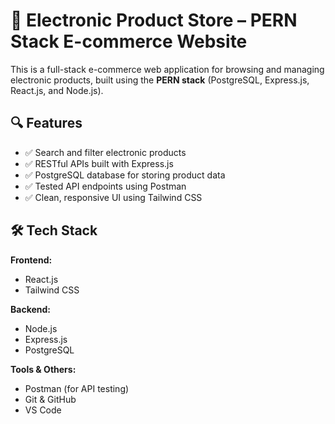 # 📱 Electronic Product Store – PERN Stack E-commerce Website

This is a full-stack e-commerce web application for browsing and managing electronic products, built using the **PERN stack** (PostgreSQL, Express.js, React.js, and Node.js).

## 🔍 Features

- ✅ Search and filter electronic products
- ✅ RESTful APIs built with Express.js
- ✅ PostgreSQL database for storing product data
- ✅ Tested API endpoints using Postman
- ✅ Clean, responsive UI using Tailwind CSS

## 🛠️ Tech Stack

**Frontend:**
- React.js
- Tailwind CSS

**Backend:**
- Node.js
- Express.js
- PostgreSQL

**Tools & Others:**
- Postman (for API testing)
- Git & GitHub
- VS Code


